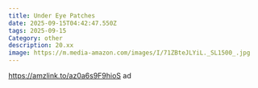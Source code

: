```yaml
---
title: Under Eye Patches
date: 2025-09-15T04:42:47.550Z
tags: 2025-09-15
Category: other
description: 20.xx
image: https://m.media-amazon.com/images/I/71ZBteJLYiL._SL1500_.jpg
---
```

https://amzlink.to/az0a6s9F9hioS ad